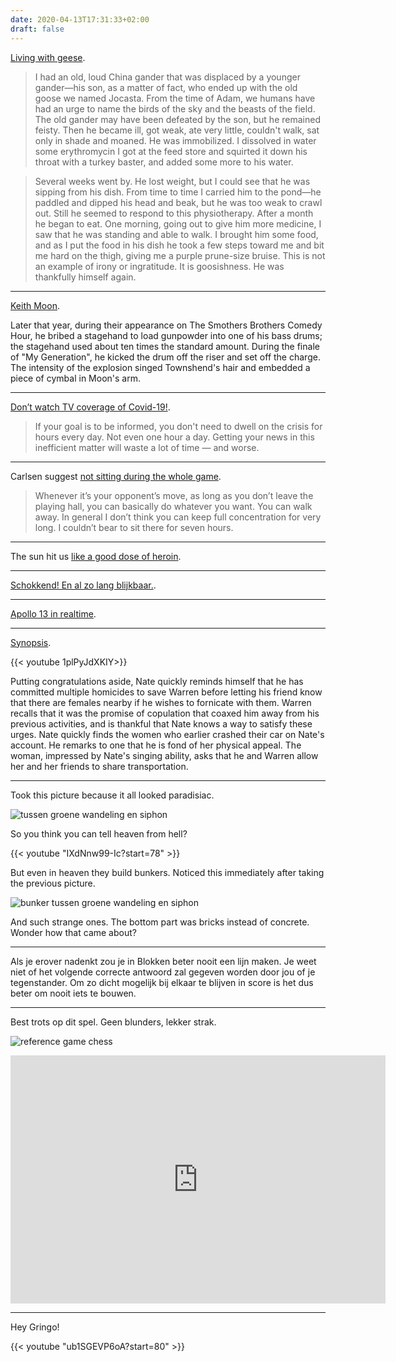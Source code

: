 ```yaml
---
date: 2020-04-13T17:31:33+02:00
draft: false
---
```


[Living with geese](https://www.smithsonianmag.com/arts-culture/living-with-geese-139853490/).

> I had an old, loud China gander that was displaced by a younger gander—his son, as a matter of fact, who ended up with the old goose we named Jocasta. From the time of Adam, we humans have had an urge to name the birds of the sky and the beasts of the field. The old gander may have been defeated by the son, but he remained feisty. Then he became ill, got weak, ate very little, couldn't walk, sat only in shade and moaned. He was immobilized. I dissolved in water some erythromycin I got at the feed store and squirted it down his throat with a turkey baster, and added some more to his water.

> Several weeks went by. He lost weight, but I could see that he was sipping from his dish. From time to time I carried him to the pond—he paddled and dipped his head and beak, but he was too weak to crawl out. Still he seemed to respond to this physiotherapy. After a month he began to eat. One morning, going out to give him more medicine, I saw that he was standing and able to walk. I brought him some food, and as I put the food in his dish he took a few steps toward me and bit me hard on the thigh, giving me a purple prune-size bruise. This is not an example of irony or ingratitude. It is goosishness. He was thankfully himself again.

---

[Keith Moon](https://en.wikipedia.org/wiki/Keith_Moon#Flint_Holiday_Inn_incident).

Later that year, during their appearance on The Smothers Brothers Comedy Hour, he bribed a stagehand to load gunpowder into one of his bass drums; the stagehand used about ten times the standard amount. During the finale of "My Generation", he kicked the drum off the riser and set off the charge. The intensity of the explosion singed Townshend's hair and embedded a piece of cymbal in Moon's arm.

---

[Don’t watch TV coverage of Covid-19!](https://stallman.org/articles/dont-watch-covid-tv.html).

> If your goal is to be informed, you don't need to dwell on the crisis for hours every day. Not even one hour a day. Getting your news in this inefficient matter will waste a lot of time — and worse.

---

Carlsen suggest [not sitting during the whole game](https://www.habitsofchesssuccess.com/magnus-carlsen-on-chess-improvement/).

> Whenever it’s your opponent’s move, as long as you don’t leave the playing hall, you can basically do whatever you want. You can walk away. In general I don’t think you can keep full concentration for very long. I couldn’t bear to sit there for seven hours.

---

The sun hit us [like a good dose of heroin](https://terribletrips.com/tskaltubo/).

---

[Schokkend! En al zo lang blijkbaar.](https://www.trouw.nl/nieuws/geen-zalig-pasen-meer-in-vele-talen~b3610d05/).

---

[Apollo 13 in realtime](https://apolloinrealtime.org/13/).

---

[Synopsis](http://www.blameitonthevoices.com/2010/07/warren-g-and-nate-doggs-regulate.html).

{{< youtube 1plPyJdXKIY>}}

Putting congratulations aside, Nate quickly reminds himself that he has committed multiple homicides to save Warren before letting his friend know that there are females nearby if he wishes to fornicate with them. Warren recalls that it was the promise of copulation that coaxed him away from his previous activities, and is thankful that Nate knows a way to satisfy these urges. Nate quickly finds the women who earlier crashed their car on Nate's account. He remarks to one that he is fond of her physical appeal. The woman, impressed by Nate's singing ability, asks that he and Warren allow her and her friends to share transportation.

---

Took this picture because it all looked paradisiac.

![tussen groene wandeling en siphon](/tussen-groene-wandeling-en-siphon.jpg)

So you think you can tell heaven from hell?

{{< youtube "IXdNnw99-Ic?start=78" >}}

But even in heaven they build bunkers. Noticed this immediately after taking the previous picture.

![bunker tussen groene wandeling en siphon](/bunker-tussen-groene-wandeling-en-siphon.jpg)

And such strange ones. The bottom part was bricks instead of concrete. Wonder how that came about?

---

Als je erover nadenkt zou je in Blokken beter nooit een lijn maken. Je weet niet of het volgende correcte antwoord zal gegeven worden door jou of je tegenstander. Om zo dicht mogelijk bij elkaar te blijven in score is het dus beter om nooit iets te bouwen.

---

Best trots op dit spel. Geen blunders, lekker strak.

![reference game chess](/reference-game-chess.png)

<iframe src="https://lichess.org/embed/WwGJKcu7?theme=auto&bg=auto"
width=600 height=397 frameborder=0></iframe>

---

Hey Gringo!

{{< youtube "ub1SGEVP6oA?start=80" >}}
